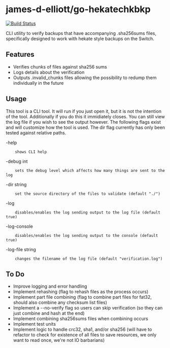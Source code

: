 # james-d-elliott/go-hekatechkbkp

[![Build Status](https://travis-ci.com/james-d-elliott/go-hekatechkbkp.svg?branch=master)](https://travis-ci.com/james-d-elliott/go-hekatechkbkp)

CLI utility to verify backups that have accompanying .sha256sums files, specifically designed to work with hekate style backups on the Switch.

## Features

- Verifies chunks of files against sha256 sums
- Logs details about the verification
- Outputs .invalid_chunks files allowing the possibility to redump them individually in the future

## Usage

This tool is a CLI tool. It will run if you just open it, but it is not the intention of the tool. Additionally if you do this it immidiately closes. You can still view the log file if you wish to see the output however. The following flags exist and will customize how the tool is used. The dir flag currently has only been tested against relative paths.

  -help

        shows CLI help

  -debug int

        sets the debug level which affects how many things are sent to the log

  -dir string

        set the source directory of the files to validate (default "./")

  -log

        disables/enables the log sending output to the log file (default true)

  -log-console

        disables/enables the log sending output to the console (default true)

  -log-file string
  
        changes the filename of the log file (default "verification.log")

## To Do

- Improve logging and error handling
- Implement rehashing (flag to rehash files as the process occurs)
- Implement part file combining (flag to combine part files for fat32, should also combine any checksum list files)
- Implement a --no-verify flag so users can skip verification (so they can just combine and hash at the end)
- Implement combining sha256sums files when combining occurs
- Implement test units
- Implement logic to handle crc32, sha1, and/or sha256 (will have to refactor to check for existence of all files to save resources, we only want to read once, we're not IO barbarians)